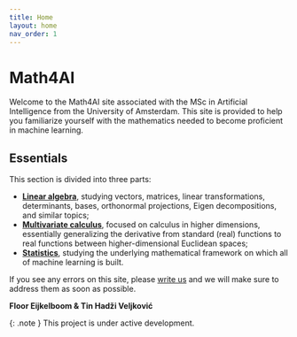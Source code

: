 ```yaml
---
title: Home
layout: home
nav_order: 1
---
```


# Math4AI

Welcome to the Math4AI site associated with the MSc in Artificial Intelligence from the University of Amsterdam.
This site is provided to help you familiarize yourself with the mathematics needed to become proficient in machine learning.


## Essentials

This section is divided into three parts:
- [**Linear algebra**](docs/essentials/linear_algebra), studying vectors, matrices, linear transformations, determinants, 
bases, orthonormal projections, Eigen decompositions, and similar topics;
- [**Multivariate calculus**](docs/essentials/multivariate_calculus), focused on calculus in
higher dimensions, essentially generalizing the derivative from standard (real) functions to real functions between
higher-dimensional Euclidean spaces;
- [**Statistics**](docs/essentials/statistics), studying the underlying mathematical framework on which all of
machine learning is built.

If you see any errors on this site, please [write us](contact) and we will make sure to address them as soon as possible.

**Floor Eijkelboom & Tin Hadži Veljković**

{: .note }
This project is under active development.
